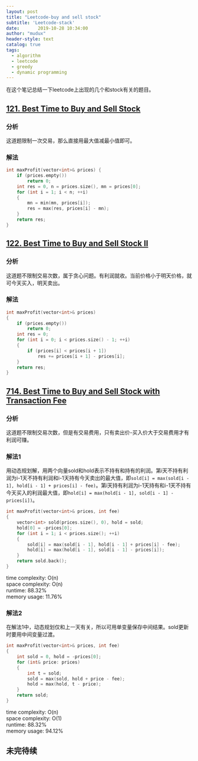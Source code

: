 ```yaml
---
layout: post
title: "Leetcode-buy and sell stock"
subtitle: 'Leetcode-stack'
date:       2019-10-28 10:34:00
author: "mudux"
header-style: text
catalog: true
tags:
  - algorithm
  - leetcode
  - greedy
  - dynamic programming
---
```


在这个笔记总结一下leetcode上出现的几个和stock有关的题目。
## [121. Best Time to Buy and Sell Stock](https://leetcode.com/problems/best-time-to-buy-and-sell-stock/)
### 分析
这道题限制一次交易，那么直接用最大值减最小值即可。
### 解法
```c++
int maxProfit(vector<int>& prices) {
    if (prices.empty())
        return 0;
    int res = 0, n = prices.size(), mn = prices[0];
    for (int i = 1; i < n; ++i)
    {
        mn = min(mn, prices[i]);
        res = max(res, prices[i] - mn);
    }
    return res;     
}
```

## [122. Best Time to Buy and Sell Stock II](https://leetcode.com/problems/best-time-to-buy-and-sell-stock-ii/)
### 分析
这道题不限制交易次数，属于贪心问题。有利润就收。当前价格小于明天价格，就可今天买入，明天卖出。
### 解法
```c++
int maxProfit(vector<int>& prices)
{
    if (prices.empty())
        return 0;
    int res = 0;
    for (int i = 0; i < prices.size() - 1; ++i)
    {
        if (prices[i] < prices[i + 1])
            res += prices[i + 1] - prices[i];
    }
    return res;
}
```

## [714. Best Time to Buy and Sell Stock with Transaction Fee](https://leetcode.com/problems/best-time-to-buy-and-sell-stock-with-transaction-fee/)
### 分析
这道题不限制交易次数，但是有交易费用，只有卖出价-买入价大于交易费用才有利润可赚。
### 解法1
用动态规划解，用两个向量sold和hold表示不持有和持有的利润。第i天不持有利润为i-1天不持有利润和i-1天持有今天卖出的最大值，即``sold[i] = max(sold[i - 1], hold[i - 1] + prices[i] - fee)``。第i天持有利润为i-1天持有和i-1天不持有今天买入的利润最大值，即``hold[i] = max(hold[i - 1], sold[i - 1] - prices[i])``。
```c++
int maxProfit(vector<int>& prices, int fee)
{
	vector<int> sold(prices.size(), 0), hold = sold;
	hold[0] = -prices[0];
	for (int i = 1; i < prices.size(); ++i)
	{
		sold[i] = max(sold[i - 1], hold[i - 1] + prices[i] - fee);
		hold[i] = max(hold[i - 1], sold[i - 1] - prices[i]);
	}
	return sold.back();
}
```
time complexity: O(n)  
space complexity: O(n)  
runtime: 88.32%  
memory usage: 11.76%  
### 解法2
在解法1中，动态规划仅和上一天有关，所以可用单变量保存中间结果。sold更新时要用中间变量过渡。
```c++
int maxProfit(vector<int>& prices, int fee)
{
	int sold = 0, hold = -prices[0];
	for (int& price: prices)
	{
		int t = sold;
		sold = max(sold, hold + price - fee);
		hold = max(hold, t - price);
	}
	return sold;
}
```
time complexity: O(n)  
space complexity: O(1)  
runtime: 88.32%  
memory usage: 94.12%  


## 未完待续